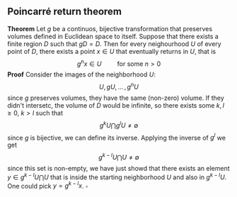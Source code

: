 ## Poincarré return theorem

**Theorem** Let $g$ be a continuos, bijective transformation that preserves volumes defined in Euclidean space to itself. Suppose that there exists a finite region $D$  such that $gD = D$. Then for every neighourhood $U$ of every point of $D$, there exists a point $x \in U$ that eventually returns in $U$, that is 
$$
g^n x \in U \qquad \text{ for some } n > 0
$$
**Proof** Consider the images of the neighborhood $U$:
$$
U, gU,\, \dots\,, g^nU
$$
since $g$ preserves volumes, they have the same (non-zero) volume. If they didn't intersetc, the volume of $D$ would be infinite, so there exists some $k, l \geq 0$, $k > l$ such that
$$
g^kU \bigcap g^lU \neq \emptyset
$$
since $g$ is bijective, we can define its inverse. Applying the inverse of $g^l$ we get
$$
g^{k-l}U \bigcap U \neq \emptyset
$$
since this set is non-empty, we have just showd that there exists an element $y \in g^{k-l}U \bigcap U$ that is inside the starting neighborhood $U$ and also in $g^{k-l}U$. One could pick $y = g^{k-l}x$. $\square$

